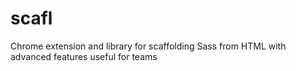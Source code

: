 scafl
=====

Chrome extension and library for scaffolding Sass from HTML with advanced features useful for teams
